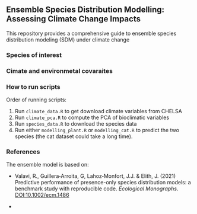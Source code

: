 ##  Ensemble Species Distribution Modelling: Assessing Climate Change Impacts

This repository provides a comprehensive guide to ensemble species distribution modeling (SDM) under climate change

### Species of interest




### Cimate and environmetal covaraites



### How to run scripts

Order of running scripts:

1. Run `climate_data.R` to get download climate variables from CHELSA
2. Run `climate_pca.R` to compute the PCA of bioclimatic variables
3. Run `species_data.R` to download the species data
4. Run either `modelling_plant.R` or `modelling_cat.R` to predict the two species (the cat dataset could take a long time).


### References

The ensemble model is based on:
* Valavi, R., Guillera‐Arroita, G, Lahoz‐Monfort, J.J. & Elith, J. (2021) Predictive performance of presence-only species distribution models: a benchmark study with reproducible code. *Ecological Monographs*. [DOI:10.1002/ecm.1486](DOI:10.1002/ecm.1486)

* 
